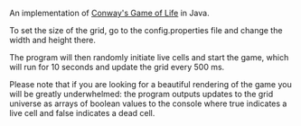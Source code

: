An implementation of [Conway's Game of Life](https://en.wikipedia.org/wiki/Conway's_Game_of_Life) in Java.

To set the size of the grid, go to the config.properties file and change the width and height there.

The program will then randomly initiate live cells and start the game, which will run for 10 seconds and update the grid every 500 ms.

Please note that if you are looking for a beautiful rendering of the game you will be greatly underwhelmed:
the program outputs updates to the grid universe as arrays of boolean values to the console 
where true indicates a live cell and false indicates a dead cell.

